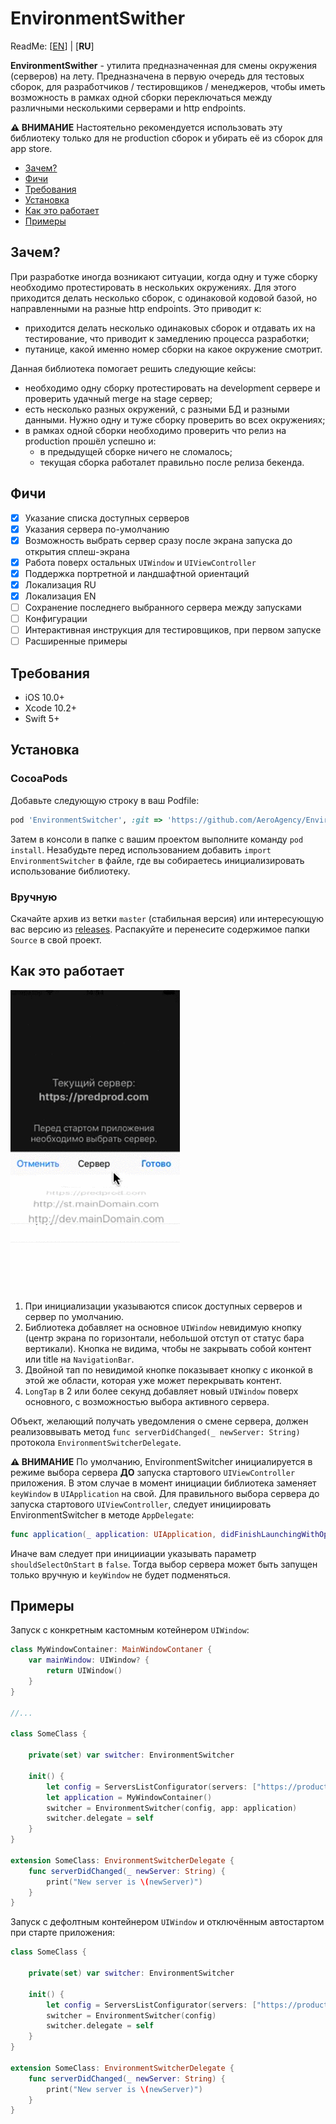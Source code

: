 # EnvironmentSwither

ReadMe: [[EN](README.md)] | [**RU**]

**EnvironmentSwither** - утилита предназначенная для смены окружения (серверов) на лету.
Предназначена в первую очередь для тестовых сборок, для разработчиков / тестировщиков / менеджеров, чтобы иметь возможность в рамках одной сборки переключаться между различными несколькими серверами и http endpoints.

**⚠️️ ВНИМАНИЕ** Настоятельно рекомендуется использовать эту библиотеку только для не production сборок и убирать её из сборок для app store.

- [Зачем?](#зачем?)
- [Фичи](#фичи)
- [Требования](#требования)
- [Установка](#установка)
- [Как это работает](#как-это-работает)
- [Примеры](#примеры)

## Зачем?
При разработке иногда возникают ситуации, когда одну и туже сборку необходимо протестировать в нескольких окружениях. Для этого приходится делать несколько сборок, с одинаковой кодовой базой, но направленными на разные http endpoints. Это приводит к:
- приходится делать несколько одинаковых сборок и отдавать их на тестирование, что приводит к замедлению процесса разработки;
- путанице, какой именно номер сборки на какое окружение смотрит.

Данная библиотека помогает решить следующие кейсы:
- необходимо одну сборку протестировать на development сервере и проверить удачный merge на stage сервер;
- есть несколько разных окружений, с разными БД и разными данными. Нужно одну и туже сборку проверить во всех окружениях;
- в рамках одной сборки необходимо проверить что релиз на production прошёл успешно и:
  - в предыдущей сборке ничего не сломалось;
  - текущая сборка работалет правильно после релиза бекенда.

## Фичи
- [x] Указание списка доступных серверов
- [x] Указания сервера по-умолчанию
- [x] Возможность выбрать сервер сразу после экрана запуска до открытия сплеш-экрана
- [x] Работа поверх остальных `UIWindow` и `UIViewController`
- [x] Поддержка портретной и ландшафтной ориентаций
- [x] Локализация RU
- [x] Локализация EN
- [ ] Сохранение последнего выбранного сервера между запусками
- [ ] Конфигурации
- [ ] Интерактивная инструкция для тестировщиков, при первом запуске
- [ ] Расширенные примеры

## Требования
- iOS 10.0+
- Xcode 10.2+
- Swift 5+

## Установка
### CocoaPods
Добавьте следующую строку в ваш Podfile:
```rb
pod 'EnvironmentSwitcher', :git => 'https://github.com/AeroAgency/EnvironmentSwither.git'
```
Затем в консоли в папке с вашим проектом выполните команду `pod install`.
Незабудьте перед использованием добавить `import EnvironmentSwitcher` в файле, где вы собираетесь инициализировать использование библиотеку.

### Вручную
Скачайте архив из ветки `master` (стабильная версия) или интересующую вас версию из [releases](https://github.com/AeroAgency/EnvironmentSwither/releases).
Распакуйте и перенесите содержимое папки `Source` в свой проект.

## Как это работает

![](preview_ru.gif)

1. При инициализации указываются список доступных серверов и сервер по умолчанию.
2. Библиотека добавляет на основное `UIWindow` невидимую кнопку (центр экрана по горизонтали, небольшой отступ от статус бара вертикали).
Кнопка не видима, чтобы не закрывать собой контент или title на `NavigationBar`.
3. Двойной тап по невидимой кнопке показывает кнопку с иконкой в этой же области, которая уже может перекрывать контент.
4. `LongTap` в 2 или более секунд добавляет новый `UIWindow` поверх основного, с возможностью выбора активного сервера.

Объект, желающий получать уведомления о смене сервера, должен реализоввывать метод `func serverDidChanged(_ newServer: String)` протокола `EnvironmentSwitcherDelegate`.

**⚠️️ ВНИМАНИЕ** По умолчанию, EnvironmentSwitcher инициалируется в режиме выбора сервера **ДО** запуска стартового `UIViewController` приложения. В этом случае в момент инициации библиотека заменяет `keyWindow` в `UIApplication` на свой. Для правильного выбора сервера до запуска стартового `UIViewController`, следует инициировать EnvironmentSwitcher в методе `AppDelegate`:
```swift
func application(_ application: UIApplication, didFinishLaunchingWithOptions launchOptions: [UIApplication.LaunchOptionsKey: Any]?) -> Bool
```
Иначе вам следует при иницииации указывать параметр `shouldSelectOnStart` в `false`. Тогда выбор сервера может быть запущен только вручную и `keyWindow` не будет подменяться.

## Примеры
Запуск c конкретным кастомным котейнером `UIWindow`:
```swift
class MyWindowContainer: MainWindowContaner {
    var mainWindow: UIWindow? {
        return UIWindow()
    }
}

//...

class SomeClass {

    private(set) var switcher: EnvironmentSwitcher
    
    init() {
        let config = ServersListConfigurator(servers: ["https://production.com", "https://stage.com", "https://develop.com"], current: "https://stage.com")
        let application = MyWindowContainer()
        switcher = EnvironmentSwitcher(config, app: application)
        switcher.delegate = self
    }
}

extension SomeClass: EnvironmentSwitcherDelegate {
    func serverDidChanged(_ newServer: String) {
        print("New server is \(newServer)")
    }
}
```
Запуск с дефолтным контейнером `UIWindow` и отключённым автостартом при старте приложения:
```swift
class SomeClass {

    private(set) var switcher: EnvironmentSwitcher
    
    init() {
        let config = ServersListConfigurator(servers: ["https://production.com", "https://stage.com", "https://develop.com"], current: "https://stage.com", shouldSelectOnStart: false)
        switcher = EnvironmentSwitcher(config)
        switcher.delegate = self
    }
}

extension SomeClass: EnvironmentSwitcherDelegate {
    func serverDidChanged(_ newServer: String) {
        print("New server is \(newServer)")
    }
}
```
